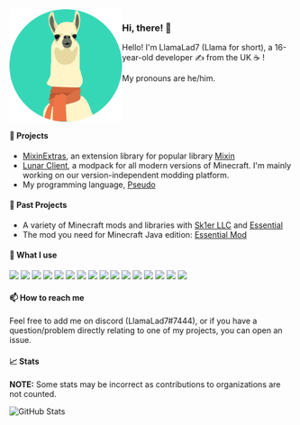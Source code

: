 <!-- Thanks to KodingDev for the design: https://github.com/KodingDev -->
<img align="left" alt="Avatar" width="200px" src="https://raw.githubusercontent.com/LlamaLad7/LlamaLad7/master/assets/avatar.png" />

### Hi, there! 👋

Hello! I'm LlamaLad7 (Llama for short), a 16-year-old developer ✍ from the UK ☕ !

My pronouns are he/him.

<br />
<br />
<br />

#### 🔭 Projects
* [MixinExtras](https://github.com/LlamaLad7/MixinExtras), an extension library for popular library [Mixin](https://github.com/SpongePowered/Mixin/)
* [Lunar Client](https://www.lunarclient.com/), a modpack for all modern versions of Minecraft. I'm mainly working on our version-independent modding platform.
* My programming language, [Pseudo](https://github.com/LlamaLad7/pseudo-kt)

#### 🔭 Past Projects
* A variety of Minecraft mods and libraries with [Sk1er LLC](https://github.com/Sk1erLLC/) and [Essential](https://github.com/EssentialGG/)
* The mod you need for Minecraft Java edition: [Essential Mod](https://essential.gg/)

#### 🌠 What I use

<code><img height="20" src="https://cdn.jsdelivr.net/gh/devicons/devicon/icons/kotlin/kotlin-original.svg"></code>
<code><img height="20" src="https://cdn.jsdelivr.net/gh/devicons/devicon/icons/java/java-original.svg"></code>
<code><img height="20" src="https://cdn.jsdelivr.net/gh/devicons/devicon/icons/python/python-original.svg"></code>
<code><img height="20" src="https://cdn.jsdelivr.net/gh/devicons/devicon/icons/javascript/javascript-original.svg"></code>
<code><img height="20" src="https://cdn.jsdelivr.net/gh/devicons/devicon/icons/typescript/typescript-original.svg"></code>
<code><img height="20" src="https://cdn.jsdelivr.net/gh/devicons/devicon/icons/cplusplus/cplusplus-original.svg"></code>
<code><img height="20" src="https://cdn.jsdelivr.net/gh/devicons/devicon/icons/html5/html5-original.svg"></code>
<code><img height="20" src="https://cdn.jsdelivr.net/gh/devicons/devicon/icons/css3/css3-original.svg"></code>
<code><img height="20" src="https://cdn.jsdelivr.net/gh/devicons/devicon/icons/react/react-original.svg"></code>
<code><img height="20" src="https://cdn.jsdelivr.net/gh/devicons/devicon/icons/vuejs/vuejs-original.svg"></code>
<code><img height="20" src="https://resources.jetbrains.com/storage/products/company/brand/logos/IntelliJ_IDEA_icon.svg"></code>
<code><img height="20" src="https://resources.jetbrains.com/storage/products/company/brand/logos/WebStorm_icon.svg"></code>
<code><img height="20" src="https://resources.jetbrains.com/storage/products/company/brand/logos/CLion_icon.svg"></code>
<code><img height="20" src="https://cdn.jsdelivr.net/gh/devicons/devicon/icons/github/github-original.svg"></code>
<code><img height="20" src="https://cdn.jsdelivr.net/gh/devicons/devicon/icons/git/git-original.svg"></code>
<code><img height="20" src="https://cdn.jsdelivr.net/gh/devicons/devicon/icons/gradle/gradle-plain.svg"></code>

#### 📫 How to reach me
Feel free to add me on discord (LlamaLad7#7444), or if you have a question/problem directly relating to one of my projects, you can open an issue.

#### 📈 Stats

**NOTE:** Some stats may be incorrect as contributions to organizations
are not counted.

![GitHub Stats](https://github-readme-stats.vercel.app/api?username=LlamaLad7&count_private=true&theme=tokyonight&show_icons=true)
